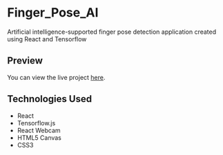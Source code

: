 # Finger_Pose_AI

Artificial intelligence-supported finger pose detection application created using React and Tensorflow

## Preview

You can view the live project [here](https://finger-pose-ai-atb.vercel.app/).

## Technologies Used

- React
- Tensorflow.js
- React Webcam
- HTML5 Canvas
- CSS3

